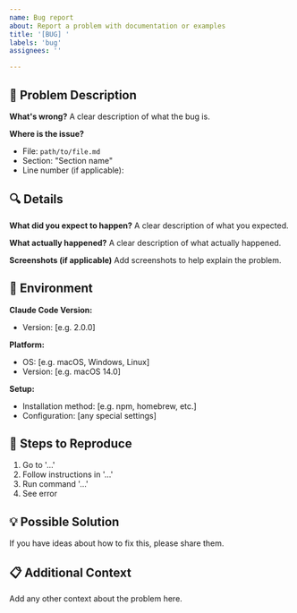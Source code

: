 ```yaml
---
name: Bug report
about: Report a problem with documentation or examples
title: '[BUG] '
labels: 'bug'
assignees: ''

---
```


## 🐛 Problem Description

**What's wrong?**
A clear description of what the bug is.

**Where is the issue?**
- File: `path/to/file.md`
- Section: "Section name"
- Line number (if applicable): 

## 🔍 Details

**What did you expect to happen?**
A clear description of what you expected.

**What actually happened?**
A clear description of what actually happened.

**Screenshots (if applicable)**
Add screenshots to help explain the problem.

## 🔧 Environment

**Claude Code Version:**
- Version: [e.g. 2.0.0]

**Platform:**
- OS: [e.g. macOS, Windows, Linux]
- Version: [e.g. macOS 14.0]

**Setup:**
- Installation method: [e.g. npm, homebrew, etc.]
- Configuration: [any special settings]

## 📝 Steps to Reproduce

1. Go to '...'
2. Follow instructions in '...'
3. Run command '...'
4. See error

## 💡 Possible Solution

If you have ideas about how to fix this, please share them.

## 📋 Additional Context

Add any other context about the problem here.